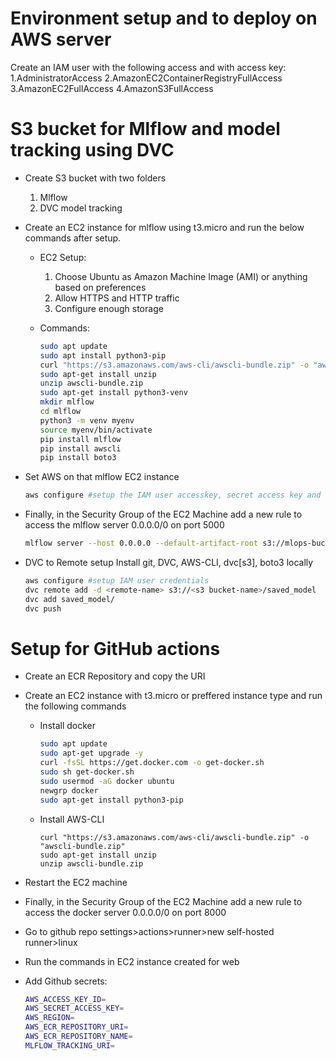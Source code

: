 # Environment setup and to deploy on AWS server

Create an IAM user with the following access and with access key:
1.AdministratorAccess
2.AmazonEC2ContainerRegistryFullAccess
3.AmazonEC2FullAccess
4.AmazonS3FullAccess


# S3 bucket for Mlflow and model tracking using DVC

* Create S3 bucket with two folders
    1. Mlflow
    2. DVC model tracking

* Create an EC2 instance for mlflow using t3.micro and run the below commands after setup.

    * EC2 Setup:
        1. Choose Ubuntu as Amazon Machine Image (AMI) or anything based on preferences
        2. Allow HTTPS and HTTP traffic 
        3. Configure enough storage 

    * Commands:

        ```bash
        sudo apt update
        sudo apt install python3-pip
        curl "https://s3.amazonaws.com/aws-cli/awscli-bundle.zip" -o "awscli-bundle.zip"
        sudo apt-get install unzip
        unzip awscli-bundle.zip
        sudo apt-get install python3-venv
        mkdir mlflow
        cd mlflow
        python3 -m venv myenv
        source myenv/bin/activate
        pip install mlflow
        pip install awscli
        pip install boto3
        ```

* Set AWS on that mlflow EC2 instance
    ```bash
    aws configure #setup the IAM user accesskey, secret access key and region
    ```
* Finally, in the Security Group of the EC2 Machine add a new rule to access the mlflow server 0.0.0.0/0 on port 5000

    ```bash 
    mlflow server --host 0.0.0.0 --default-artifact-root s3://mlops-bucket-storage-01/mlflow --allowed-hosts '*'
    ```
* DVC to Remote setup
    Install git, DVC, AWS-CLI, dvc[s3], boto3 locally
    ```bash
    aws configure #setup IAM user credentials
    dvc remote add -d <remote-name> s3://<s3 bucket-name>/saved_model
    dvc add saved_model/
    dvc push

# Setup for GitHub actions

* Create an ECR Repository and copy the URI
* Create an EC2 instance with t3.micro or preffered instance type and run the following commands
    * Install docker
        ```bash
        sudo apt update
        sudo apt-get upgrade -y
        curl -fsSL https://get.docker.com -o get-docker.sh
        sudo sh get-docker.sh
        sudo usermod -aG docker ubuntu
        newgrp docker
        sudo apt-get install python3-pip
        ```

    * Install AWS-CLI
        ```
        curl "https://s3.amazonaws.com/aws-cli/awscli-bundle.zip" -o "awscli-bundle.zip"
        sudo apt-get install unzip
        unzip awscli-bundle.zip
        ```
        
* Restart the EC2 machine
* Finally, in the Security Group of the EC2 Machine add a new rule to access the docker server 0.0.0.0/0 on port 8000

* Go to github repo settings>actions>runner>new self-hosted runner>linux
* Run the commands in EC2 instance created for web

* Add Github secrets:
    ```bash
	AWS_ACCESS_KEY_ID=
	AWS_SECRET_ACCESS_KEY=
	AWS_REGION= 
	AWS_ECR_REPOSITORY_URI= 
	AWS_ECR_REPOSITORY_NAME= 
	MLFLOW_TRACKING_URI=
	```

